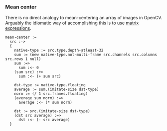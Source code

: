 ### Mean center
There is no direct analogy to mean-centering an array of images in OpenCV.
Arguably the idiomatic way of accomplishing this is to use [matrix expressions](http://docs.opencv.org/modules/core/doc/basic_structures.html#matrixexpressions).

    mean-center :=
      src :->
      {
        native-type := src.type.depth-atleast-32
        sum := (new native-type.not-multi-frame src.channels src.columns src.rows 1 null)
        sum :=>
          sum :<- 0
        (sum src) :+>
          sum :<- (+ sum src)

        dst-type := native-type.floating
        average := sum.(imitate-size dst-type)
        norm := (/ 1 src.frames.floating)
        (average sum norm) :=>
          average :<- (* sum norm)

        dst := src.(imitate-size dst-type)
        (dst src average) :=>
          dst :<- (- src average)
      }

